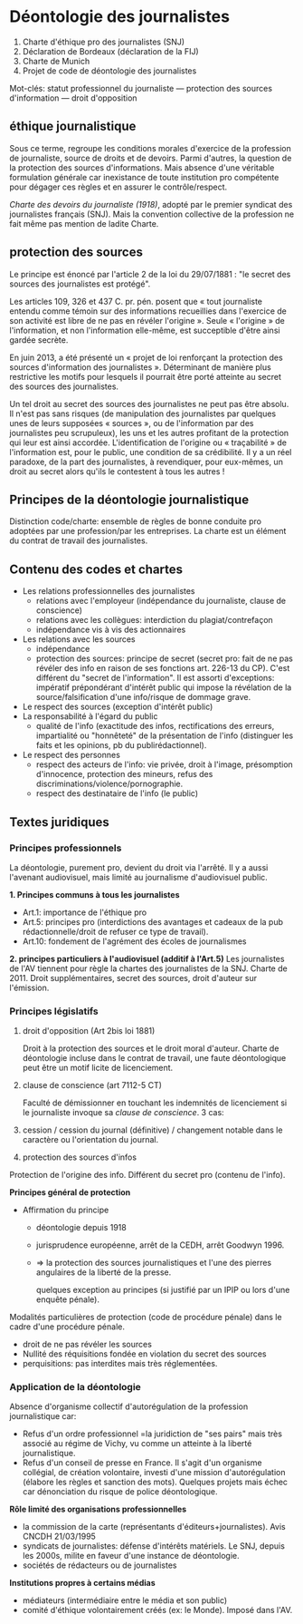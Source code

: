 # Déontologie des journalistes

1. Charte d'éthique pro des journalistes \(SNJ\)
2. Déclaration de Bordeaux \(déclaration de la FIJ\)
3. Charte de Munich
4. Projet de code de déontologie des journalistes

Mot-clés: statut professionnel du journaliste — protection des sources d'information — droit d'opposition

## éthique journalistique

Sous ce terme, regroupe les conditions morales d'exercice de la profession de journaliste, source de droits et de devoirs. Parmi d'autres, la question de la protection des sources d'informations. Mais absence d'une véritable formulation générale car inexistance de toute institution pro compétente pour dégager ces règles et en assurer le contrôle/respect.

_Charte des devoirs du journaliste \(1918\)_, adopté par le premier syndicat des journalistes français \(SNJ\). Mais la convention collective de la profession ne fait même pas mention de ladite Charte.

## protection des sources

Le principe est énoncé par l'article 2 de la loi du 29/07/1881 : "le secret des sources des journalistes est protégé".

Les articles 109, 326 et 437 C. pr. pén. posent que « tout journaliste entendu comme témoin sur des informations recueillies dans l'exercice de son activité est libre de ne pas en révéler l'origine ». Seule « l'origine » de l'information, et non l'information elle-même, est succeptible d'être ainsi gardée secrète.

En juin 2013, a été présenté un « projet de loi renforçant la protection des sources d'information des journalistes ». Déterminant de manière plus restrictive les motifs pour lesquels il pourrait être porté atteinte au secret des sources des journalistes.

Un tel droit au secret des sources des journalistes ne peut pas être absolu. Il n'est pas sans risques \(de manipulation des journalistes par quelques unes de leurs supposées « sources », ou de l'information par des journalistes peu scrupuleux\), les uns et les autres profitant de la protection qui leur est ainsi accordée. L'identification de l'origine ou « traçabilité » de l'information est, pour le public, une condition de sa crédibilité. Il y a un réel paradoxe, de la part des journalistes, à revendiquer, pour eux-mêmes, un droit au secret alors qu'ils le contestent à tous les autres !

## Principes de la déontologie journalistique

Distinction code/charte: ensemble de règles de bonne conduite pro adoptées par une profession/par les entreprises. La charte est un élément du contrat de travail des journalistes.

## Contenu des codes et chartes

* Les relations professionnelles des journalistes
  * relations avec l'employeur \(indépendance du journaliste, clause de conscience\)
  * relations avec les collègues: interdiction du plagiat/contrefaçon
  * indépendance vis à vis des actionnaires
* Les relations avec les sources
  * indépendance
  * protection des sources: principe de secret \(secret pro: fait de ne pas révéler des info en raison de ses fonctions art. 226-13 du CP\). C'est différent du "secret de l'information". Il est assorti d'exceptions: impératif prépondérant d'intérêt public qui impose la révélation de la source/falsification d'une info/risque de dommage grave.
* Le respect des sources \(exception d'intérêt public\)
* La responsabilité à l'égard du public
  * qualité de l'info \(exactitude des infos, rectifications des erreurs, impartialité ou "honnêteté" de la présentation de l'info \(distinguer les faits et les opinions, pb du publirédactionnel\).
* Le respect des personnes
  * respect des acteurs de l'info: vie privée, droit à l'image, présomption d'innocence, protection des mineurs, refus des discriminations/violence/pornographie.
  * respect des destinataire de l'info \(le public\)

## Textes juridiques

### Principes professionnels

La déontologie, purement pro, devient du droit via l'arrêté. Il y a aussi l'avenant audiovisuel, mais limité au journalisme d'audiovisuel public. 

**1. Principes communs à tous les journalistes**

* Art.1: importance de l'éthique pro
* Art.5: principes pro \(interdictions des avantages et cadeaux de la pub rédactionnelle/droit de refuser ce type de travail\).
* Art.10: fondement de l'agrément des écoles de journalismes

**2. principes particuliers à l'audiovisuel \(additif à l'Art.5\)** Les journalistes de l'AV tiennent pour règle la chartes des journalistes de la SNJ. Charte de 2011. Droit supplémentaires, secret des sources, droit d'auteur sur l'émission.

### Principes législatifs

1. droit d'opposition \(Art 2bis loi 1881\)

   Droit à la protection des sources et le droit moral d'auteur. Charte de déontologie incluse dans le contrat de travail, une faute déontologique peut être un motif licite de licenciement.

2. clause de conscience \(art 7112-5 CT\)

   Faculté de démissionner en touchant les indemnités de licenciement si le journaliste invoque sa _clause de conscience_. 3 cas:

3. cession / cession du journal \(définitive\) / changement notable dans le caractère ou l'orientation du journal.
4. protection des sources d'infos

Protection de l'origine des info. Différent du secret pro \(contenu de l'info\).

**Principes général de protection**

* Affirmation du principe
  * déontologie depuis 1918
  * jurisprudence européenne, arrêt de la CEDH, arrêt Goodwyn 1996.
  * =&gt; la protection des sources journalistiques et l'une des pierres angulaires de la liberté de la presse.

    quelques exception au principes \(si justifié par un IPIP ou lors d'une enquête pénale\).  

Modalités particulières de protection \(code de procédure pénale\) dans le cadre d'une procédure pénale.

* droit de ne pas révéler les sources
* Nullité des réquisitions fondée en violation du secret des sources
* perquisitions: pas interdites mais très réglementées.

### Application de la déontologie

Absence d'organisme collectif d'autorégulation de la profession journalistique car:

* Refus d'un ordre professionnel =la juridiction de "ses pairs" mais très associé au régime de Vichy, vu comme un atteinte à la liberté journalistique.
* Refus d'un conseil de presse en France. Il s'agit d'un organisme collégial, de création volontaire, investi d'une mission d'autorégulation \(élabore les règles et sanction des mots\). Quelques projets mais échec car dénonciation du risque de police déontologique.

**Rôle limité des organisations professionnelles**

* la commission de la carte \(représentants d'éditeurs+journalistes\). Avis CNCDH 21/03/1995
* syndicats de journalistes: défense d'intérêts matériels. Le SNJ, depuis les 2000s, milite en faveur d'une instance de déontologie.
* sociétés de rédacteurs ou de journalistes

**Institutions propres à certains médias**

* médiateurs \(intermédiaire entre le média et son public\)
* comité d'éthique volontairement créés \(ex: le Monde\). Imposé dans l'AV.

